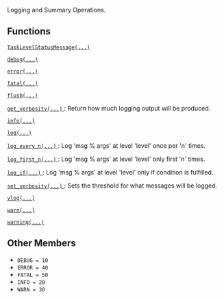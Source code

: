 Logging and Summary Operations.

## Functions
[ `TaskLevelStatusMessage(...)` ](https://tensorflow.google.cn/api_docs/python/tf/compat/v1/logging/TaskLevelStatusMessage)

[ `debug(...)` ](https://tensorflow.google.cn/api_docs/python/tf/compat/v1/logging/debug)

[ `error(...)` ](https://tensorflow.google.cn/api_docs/python/tf/compat/v1/logging/error)

[ `fatal(...)` ](https://tensorflow.google.cn/api_docs/python/tf/compat/v1/logging/fatal)

[ `flush(...)` ](https://tensorflow.google.cn/api_docs/python/tf/compat/v1/logging/flush)

[ `get_verbosity(...)` ](https://tensorflow.google.cn/api_docs/python/tf/compat/v1/logging/get_verbosity): Return how much logging output will be produced.

[ `info(...)` ](https://tensorflow.google.cn/api_docs/python/tf/compat/v1/logging/info)

[ `log(...)` ](https://tensorflow.google.cn/api_docs/python/tf/compat/v1/logging/log)

[ `log_every_n(...)` ](https://tensorflow.google.cn/api_docs/python/tf/compat/v1/logging/log_every_n): Log 'msg % args' at level 'level' once per 'n' times.

[ `log_first_n(...)` ](https://tensorflow.google.cn/api_docs/python/tf/compat/v1/logging/log_first_n): Log 'msg % args' at level 'level' only first 'n' times.

[ `log_if(...)` ](https://tensorflow.google.cn/api_docs/python/tf/compat/v1/logging/log_if): Log 'msg % args' at level 'level' only if condition is fulfilled.

[ `set_verbosity(...)` ](https://tensorflow.google.cn/api_docs/python/tf/compat/v1/logging/set_verbosity): Sets the threshold for what messages will be logged.

[ `vlog(...)` ](https://tensorflow.google.cn/api_docs/python/tf/compat/v1/logging/vlog)

[ `warn(...)` ](https://tensorflow.google.cn/api_docs/python/tf/compat/v1/logging/warn)

[ `warning(...)` ](https://tensorflow.google.cn/api_docs/python/tf/compat/v1/logging/warning)

## Other Members
-  `DEBUG = 10`  []()
-  `ERROR = 40`  []()
-  `FATAL = 50`  []()
-  `INFO = 20`  []()
-  `WARN = 30`  []()
